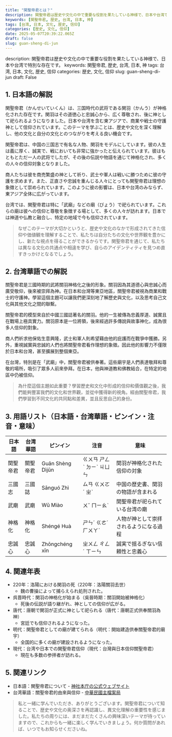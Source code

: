```yaml
---
title: "関聖帝君とは？"
description: 関聖帝君は歴史や文化の中で重要な役割を果たしている神様で、日本や台湾で特別な存在です。
keywords: [関聖帝君, 歴史, 台湾, 日本, 神]
tags: [台湾, 日本, 文化, 歴史, 信仰]
categories: [歴史, 文化, 信仰]
date: 2025-05-07T20:39:22.065Z
draft: false
slug: guan-sheng-di-jun
---
```


description: 関聖帝君は歴史や文化の中で重要な役割を果たしている神様で、日本や台湾で特別な存在です。
keywords: 関聖帝君, 歴史, 台湾, 日本, 神
tags: 台湾, 日本, 文化, 歴史, 信仰
categories: 歴史, 文化, 信仰
slug: guan-sheng-di-jun
draft: False

## 1. 日本語の解説

関聖帝君（かんせいていくん）は、三国時代の武将である関羽（かんう）が神格化された存在です。関羽はその道徳心と忠誠心から、広く尊敬され、後に神として祀られるようになりました。日本や台湾を含む東アジアで、商業や戦士の守護神として信仰されています。このテーマを学ぶことは、歴史や文化を深く理解し、他の文化と自分の文化とのつながりを考える良い機会です。

関聖帝君は、中国の三国志で有名な人物、関羽をモデルにしています。彼の人生は義に厚く、誠実で、戦においても非常に強かったと伝えられています。彼はもともとただ一人の武将でしたが、その後の伝説や物語を通じて神格化され、多くの人々の信仰対象となりました。

商人たちは彼を商売繁盛の神として祈り、武士や軍人は戦いに勝つために彼の守護を求めます。また、正直さや忠誠を重んじる人々にとっても関聖帝君は理想の象徴として崇められています。このように彼の影響は、日本や台湾のみならず、東アジア全体に広がっています。

台湾では、関聖帝君は特に「武廟」などの廟（びょう）で祀られています。これらの廟は彼への信仰と尊敬を象徴する場として、多くの人々が訪れます。日本では神道や仏教と融合し、特定の地域で今も信仰されています。

>なぜこのテーマが大切かというと、歴史や文化のなかで形成されてきた信仰や価値観を理解することで、私たちは自分たちの文化や世界観を豊かにし、新たな視点を得ることができるからです。関聖帝君を通じて、私たちは異なる文化の共通点や相違を学び、自らのアイデンティティを見つめ直すきっかけとなるでしょう。

## 2. 台湾華語での解説  

關聖帝君是三國時期的武將關羽神格化之後的形象。關羽因為其道德心與忠誠心而廣受敬仰，後來被崇拜為神。在日本和台灣等東亞地區，關聖帝君被視為商業和戰士的守護神。學習這個主題可以讓我們更深刻地了解歷史與文化，以及思考自己文化與其他文化之間的聯繫。

關聖帝君的模型來自於中國三國誌著名的關羽。他的一生被傳為忠義厚道、誠實且在戰場上極具實力。關羽原本是一位將領，後來經過許多傳說與故事神化，成為很多人信仰的對象。

商人們祈求他保佑生意興隆，武士和軍人則希望藉由他的庇護而在戰爭中獲勝。另外，重視誠實與忠誠的人們也將關聖帝君看作理想的象徵。因此他的影響力不僅限於日本和台灣，甚至擴展到整個東亞。

在台灣，特別是在「武廟」中，關聖帝君被供奉著。這些廟宇是人們表達敬拜和尊敬的場所，吸引了眾多人前來參拜。在日本，他與神道教和佛教結合，在特定的地區中仍被信仰。

>為什麼這個主題如此重要？學習歷史和文化中形成的信仰和價值觀之後，我們能夠豐富我們的文化和世界觀，並從中獲得新的視角。經由關聖帝君，我們學習到不同文化的共同點和差異，並且反思自己的身份。

## 3. 用語リスト（日本語・台湾華語・ピンイン・注音・意味）

| 日本語    | 台湾華語    | ピンイン       | 注音      | 意味                                 |
|-----------|----------|--------------|----------|------------------------------------|
| 関聖帝君   | 關聖帝君  | Guān Shèng Dìjūn | ㄍㄨㄢ ㄕㄥˋ ㄉㄧˋ ㄐㄩㄣ | 関羽が神格化された信仰の対象        |
| 三國志    | 三國誌    | Sānguó Zhì   | ㄙㄢ ㄍㄨㄛˊ ㄓˋ | 中国の歴史書、関羽の物語が含まれる   |
| 武廟       | 武廟      | Wǔ Miào      | ㄨˇ ㄇㄧㄠˋ   | 関聖帝君が祀られている台湾の廟         |
| 神格化    | 神格化    | Shéngé Huà  | ㄕㄣˊ ㄍㄜˊ ㄏㄨㄚˋ | 人物が神として崇拝されるようになる過程 |
| 忠誠心    | 忠誠心    | Zhōngchéng xīn | ㄓㄨㄥ ㄔㄥˊ ㄒㄧㄣ | 誠実で揺るぎない信頼性と忠義心         |

## 4. 関連年表

- 220年：洛陽における関羽の死（220年：洛陽關羽去世）
  - 魏の曹操によって捕らえられ処刑された。
- 呉晋時代：関羽の神格化が始まる（吳晉時期：關羽開始被神格化）
  - 死後の伝説が語り継がれ、神としての信仰が広がる。
- 唐代：唐朝で関羽が正式に神として祀られる（唐代：唐朝正式供奉關羽為神）
  - 宮廷でも信仰されるようになった。
- 明代：関聖帝君としての廟が建てられる（明代：開始建造供奉關聖帝君的廟宇）
  - 全国的に多くの廟が建設されるようになった。
- 現代：台湾や日本での関聖帝君信仰（現代：台灣與日本信仰關聖帝君）
  - 現在も多数の参拝者が訪れる。

## 5. 関連リンク

- 日本語：関聖帝君について - [神社本庁の公式ウェブサイト](https://www.jinjahoncho.or.jp)
- 台湾華語：關聖帝君的由來與信仰 - [中華民國主檔案局](https://www.archives.gov.tw)

>私と一緒に学んでいただき、ありがとうございます。関聖帝君について知ることで、歴史や文化の奥深さを再認識し、異文化理解の重要性を感じました。私たちの周りには、まだまだたくさんの興味深いテーマが待っていますので、これからも一緒に楽しく学んでいきましょう。何か質問があれば、いつでもお知らせくださいね。